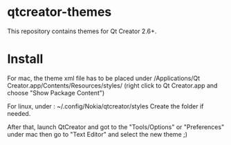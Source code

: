 qtcreator-themes
========================

This repository contains themes for Qt Creator 2.6+. 
 
# Install

For mac, the theme xml file has to be placed under /Applications/Qt Creator.app/Contents/Resources/styles/
(right click to Qt Creator.app and choose "Show Package Content")

For linux, under :  ~/.config/Nokia/qtcreator/styles
Create the folder if needed.

After that, launch QtCreator and got to the "Tools/Options" or "Preferences" under mac then go to "Text Editor" and select the new theme ;)

